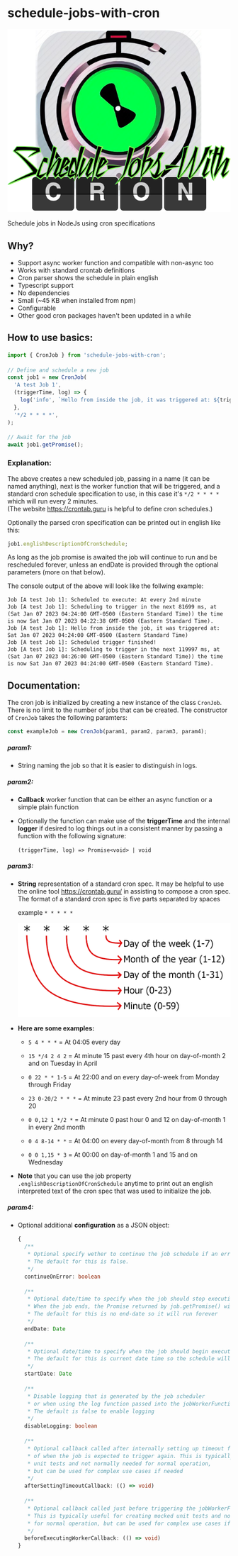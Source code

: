 # schedule-jobs-with-cron

<img title="" src="README-assets/c9aff62393369ca4e241934df63ffef0ff9cd342.png" alt="" data-align="center">

Schedule jobs in NodeJs using cron specifications

## Why?

- Support async worker function and compatible with non-async too
- Works with standard crontab definitions
- Cron parser shows the schedule in plain english
- Typescript support
- No dependencies
- Small (~45 KB when installed from npm)
- Configurable
- Other good cron packages haven't been updated in a while

## How to use basics:

```typescript
import { CronJob } from 'schedule-jobs-with-cron';

// Define and schedule a new job
const job1 = new CronJob(
  'A test Job 1',
  (triggerTime, log) => {
    log('info', `Hello from inside the job, it was triggered at: ${triggerTime}`);
  },
  '*/2 * * * *',
);

// Await for the job
await job1.getPromise();
```

### Explanation:

The above creates a new scheduled job, passing in a name (it can be named anything),
next is the worker function that will be triggered, and a standard cron schedule specification to use,
in this case it's `*/2 * * * *` which will run every 2 minutes.  
(The website https://crontab.guru is helpful to define cron schedules.)

Optionally the parsed cron specification can be printed out in english like this:

```typescript
job1.englishDescriptionOfCronSchedule;
```

As long as the job promise is awaited the job will continue to run and be rescheduled forever,
unless an endDate is provided through the optional parameters (more on that below).

The console output of the above will look like the follwing example:

```text
Job [A test Job 1]: Scheduled to execute: At every 2nd minute
Job [A test Job 1]: Scheduling to trigger in the next 81699 ms, at (Sat Jan 07 2023 04:24:00 GMT-0500 (Eastern Standard Time)) the time is now Sat Jan 07 2023 04:22:38 GMT-0500 (Eastern Standard Time).
Job [A test Job 1]: Hello from inside the job, it was triggered at: Sat Jan 07 2023 04:24:00 GMT-0500 (Eastern Standard Time)
Job [A test Job 1]: Scheduled trigger finished!
Job [A test Job 1]: Scheduling to trigger in the next 119997 ms, at (Sat Jan 07 2023 04:26:00 GMT-0500 (Eastern Standard Time)) the time is now Sat Jan 07 2023 04:24:00 GMT-0500 (Eastern Standard Time).
```

## Documentation:

The cron job is initialized by creating a new instance of the class `CronJob`. There is no limit to
the number of jobs that can be created. The constructor of `CronJob` takes the following paramters:

```typescript
const exampleJob = new CronJob(param1, param2, param3, param4);
```

##### param1:

- String naming the job so that it is easier to distinguish in logs.

##### param2:

- **Callback** worker function that can be either an async function or a simple plain function

- Optionally the function can make use of the **triggerTime** and the internal **logger** if desired to log things out in a consistent manner by passing a function with the following signature:

  `(triggerTime, log) => Promise<void> | void`

##### param3:

- **String** representation of a standard cron spec. It may be helpful to use the online tool https://crontab.guru/ in assisting to compose a cron spec. The format of a standard cron spec is five parts separated by spaces

  example `* * * * *`

  ![cronspec.png](README-assets/e22769b49f4d4f186a5443b3b31c7035c4c33ddb.png)

- **Here are some examples:**

  - `5 4 * * *` = At 04:05 every day

  - `15 */4 2 4 2` = At minute 15 past every 4th hour on day-of-month 2 and on Tuesday in April

  - `0 22 * * 1-5` = At 22:00 and on every day-of-week from Monday through Friday

  - `23 0-20/2 * * *` = At minute 23 past every 2nd hour from 0 through 20

  - `0 0,12 1 */2 *` = At minute 0 past hour 0 and 12 on day-of-month 1 in every 2nd month

  - `0 4 8-14 * *` = At 04:00 on every day-of-month from 8 through 14

  - `0 0 1,15 * 3` = At 00:00 on day-of-month 1 and 15 and on Wednesday

- **Note** that you can use the job property `.englishDescriptionOfCronSchedule` anytime to print out an english interpreted text of the cron spec that was used to initialize the job.

##### param4:

- Optional additional **configuration** as a JSON object:

  ```typescript
  {
    /**
     * Optional specify wether to continue the job schedule if an error occurs.
     * The default for this is false.
     */
    continueOnError: boolean

    /**
     * Optional date/time to specify when the job should stop executing.
     * When the job ends, the Promise returned by job.getPromise() will be resolved
     * The default for this is no end-date so it will run forever
     */
    endDate: Date

    /**
     * Optional date/time to specify when the job should begin executing according to the schedule
     * The default for this is current date time so the schedule will being immediately
     */
    startDate: Date

    /**
     * Disable logging that is generated by the job scheduler
     * or when using the log function passed into the jobWorkerFunction
     * The default is false to enable logging
     */
    disableLogging: boolean

    /**
     * Optional callback called after internally setting up timeout for the next iteration
     * of when the job is expected to trigger again. This is typically useful for creating mocked
     * unit tests and not normally needed for normal operation,
     * but can be used for complex use cases if needed
     */
    afterSettingTimeoutCallback: (() => void)

    /**
     * Optional callback called just before triggering the jobWorkerFunction
     * This is typically useful for creating mocked unit tests and not normally needed
     * for normal operation, but can be used for complex use cases if needed
     */
    beforeExecutingWorkerCallback: (() => void)
  }
  ```
